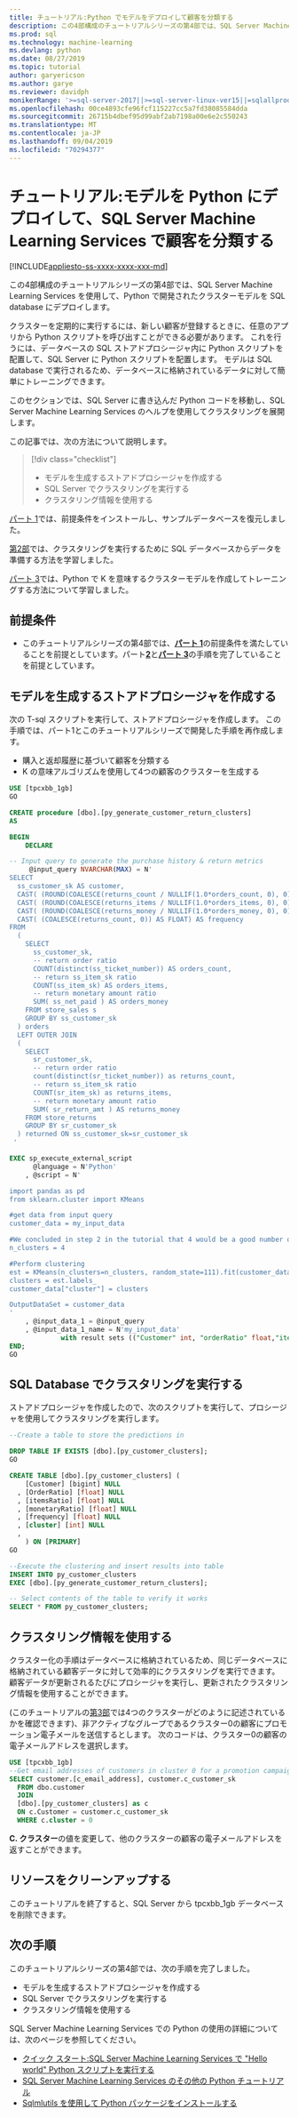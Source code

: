 ```yaml
---
title: チュートリアル:Python でモデルをデプロイして顧客を分類する
description: この4部構成のチュートリアルシリーズの第4部では、SQL Server Machine Learning Services を含むクラスターモデルを Python にデプロイします。
ms.prod: sql
ms.technology: machine-learning
ms.devlang: python
ms.date: 08/27/2019
ms.topic: tutorial
author: garyericson
ms.author: garye
ms.reviewer: davidph
monikerRange: '>=sql-server-2017||>=sql-server-linux-ver15||=sqlallproducts-allversions'
ms.openlocfilehash: 00ce4893cfe96fcf115227cc5a7fd38085584dda
ms.sourcegitcommit: 26715b4dbef95d99abf2ab7198a00e6e2c550243
ms.translationtype: MT
ms.contentlocale: ja-JP
ms.lasthandoff: 09/04/2019
ms.locfileid: "70294377"
---
```

# <a name="tutorial-deploy-a-model-in-python-to-categorize-customers-with-sql-server-machine-learning-services"></a>チュートリアル:モデルを Python にデプロイして、SQL Server Machine Learning Services で顧客を分類する

[!INCLUDE[appliesto-ss-xxxx-xxxx-xxx-md](../../includes/appliesto-ss-xxxx-xxxx-xxx-md.md)]

この4部構成のチュートリアルシリーズの第4部では、SQL Server Machine Learning Services を使用して、Python で開発されたクラスターモデルを SQL database にデプロイします。

クラスターを定期的に実行するには、新しい顧客が登録するときに、任意のアプリから Python スクリプトを呼び出すことができる必要があります。 これを行うには、データベースの SQL ストアドプロシージャ内に Python スクリプトを配置して、SQL Server に Python スクリプトを配置します。 モデルは SQL database で実行されるため、データベースに格納されているデータに対して簡単にトレーニングできます。

このセクションでは、SQL Server に書き込んだ Python コードを移動し、SQL Server Machine Learning Services のヘルプを使用してクラスタリングを展開します。

この記事では、次の方法について説明します。

> [!div class="checklist"]
> * モデルを生成するストアドプロシージャを作成する
> * SQL Server でクラスタリングを実行する
> * クラスタリング情報を使用する

[パート 1](python-clustering-model.md)では、前提条件をインストールし、サンプルデータベースを復元しました。

[第2部](python-clustering-model-prepare-data.md)では、クラスタリングを実行するために SQL データベースからデータを準備する方法を学習しました。

[パート 3](python-clustering-model-build.md)では、Python で K を意味するクラスターモデルを作成してトレーニングする方法について学習しました。

## <a name="prerequisites"></a>前提条件

* このチュートリアルシリーズの第4部では、[**パート 1**](python-clustering-model.md)の前提条件を満たしていることを前提としています。パート[**2**](python-clustering-model-prepare-data.md)と[**パート 3**](python-clustering-model-build.md)の手順を完了していることを前提としています。

## <a name="create-a-stored-procedure-that-generates-the-model"></a>モデルを生成するストアドプロシージャを作成する

次の T-sql スクリプトを実行して、ストアドプロシージャを作成します。 この手順では、パート1とこのチュートリアルシリーズで開発した手順を再作成します。

* 購入と返却履歴に基づいて顧客を分類する
* K の意味アルゴリズムを使用して4つの顧客のクラスターを生成する

```sql
USE [tpcxbb_1gb]
GO

CREATE procedure [dbo].[py_generate_customer_return_clusters]
AS

BEGIN
    DECLARE

-- Input query to generate the purchase history & return metrics
     @input_query NVARCHAR(MAX) = N'
SELECT
  ss_customer_sk AS customer,
  CAST( (ROUND(COALESCE(returns_count / NULLIF(1.0*orders_count, 0), 0), 7) ) AS FLOAT) AS orderRatio,
  CAST( (ROUND(COALESCE(returns_items / NULLIF(1.0*orders_items, 0), 0), 7) ) AS FLOAT) AS itemsRatio,
  CAST( (ROUND(COALESCE(returns_money / NULLIF(1.0*orders_money, 0), 0), 7) ) AS FLOAT) AS monetaryRatio,
  CAST( (COALESCE(returns_count, 0)) AS FLOAT) AS frequency
FROM
  (
    SELECT
      ss_customer_sk,
      -- return order ratio
      COUNT(distinct(ss_ticket_number)) AS orders_count,
      -- return ss_item_sk ratio
      COUNT(ss_item_sk) AS orders_items,
      -- return monetary amount ratio
      SUM( ss_net_paid ) AS orders_money
    FROM store_sales s
    GROUP BY ss_customer_sk
  ) orders
  LEFT OUTER JOIN
  (
    SELECT
      sr_customer_sk,
      -- return order ratio
      count(distinct(sr_ticket_number)) as returns_count,
      -- return ss_item_sk ratio
      COUNT(sr_item_sk) as returns_items,
      -- return monetary amount ratio
      SUM( sr_return_amt ) AS returns_money
    FROM store_returns
    GROUP BY sr_customer_sk
  ) returned ON ss_customer_sk=sr_customer_sk
 '

EXEC sp_execute_external_script
      @language = N'Python'
    , @script = N'

import pandas as pd
from sklearn.cluster import KMeans

#get data from input query
customer_data = my_input_data

#We concluded in step 2 in the tutorial that 4 would be a good number of clusters
n_clusters = 4

#Perform clustering
est = KMeans(n_clusters=n_clusters, random_state=111).fit(customer_data[["orderRatio","itemsRatio","monetaryRatio","frequency"]])
clusters = est.labels_
customer_data["cluster"] = clusters

OutputDataSet = customer_data
'
    , @input_data_1 = @input_query
    , @input_data_1_name = N'my_input_data'
             with result sets (("Customer" int, "orderRatio" float,"itemsRatio" float,"monetaryRatio" float,"frequency" float,"cluster" float));
END;
GO
```

## <a name="perform-clustering-in-sql-database"></a>SQL Database でクラスタリングを実行する

ストアドプロシージャを作成したので、次のスクリプトを実行して、プロシージャを使用してクラスタリングを実行します。

```sql
--Create a table to store the predictions in

DROP TABLE IF EXISTS [dbo].[py_customer_clusters];
GO

CREATE TABLE [dbo].[py_customer_clusters] (
    [Customer] [bigint] NULL
  , [OrderRatio] [float] NULL
  , [itemsRatio] [float] NULL
  , [monetaryRatio] [float] NULL
  , [frequency] [float] NULL
  , [cluster] [int] NULL
  ,
    ) ON [PRIMARY]
GO

--Execute the clustering and insert results into table
INSERT INTO py_customer_clusters
EXEC [dbo].[py_generate_customer_return_clusters];

-- Select contents of the table to verify it works
SELECT * FROM py_customer_clusters;
```

## <a name="use-the-clustering-information"></a>クラスタリング情報を使用する

クラスター化の手順はデータベースに格納されているため、同じデータベースに格納されている顧客データに対して効率的にクラスタリングを実行できます。 顧客データが更新されるたびにプロシージャを実行し、更新されたクラスタリング情報を使用することができます。

(このチュートリアルの[第3部](python-clustering-model-build.md#analyze-the-results)では4つのクラスターがどのように記述されているかを確認できます)、非アクティブなグループであるクラスター0の顧客にプロモーション電子メールを送信するとします。 次のコードは、クラスター0の顧客の電子メールアドレスを選択します。

```sql
USE [tpcxbb_1gb]
--Get email addresses of customers in cluster 0 for a promotion campaign
SELECT customer.[c_email_address], customer.c_customer_sk
  FROM dbo.customer
  JOIN
  [dbo].[py_customer_clusters] as c
  ON c.Customer = customer.c_customer_sk
  WHERE c.cluster = 0
```

**C. クラスター**の値を変更して、他のクラスターの顧客の電子メールアドレスを返すことができます。

## <a name="clean-up-resources"></a>リソースをクリーンアップする

このチュートリアルを終了すると、SQL Server から tpcxbb_1gb データベースを削除できます。

## <a name="next-steps"></a>次の手順

このチュートリアルシリーズの第4部では、次の手順を完了しました。

* モデルを生成するストアドプロシージャを作成する
* SQL Server でクラスタリングを実行する
* クラスタリング情報を使用する

SQL Server Machine Learning Services での Python の使用の詳細については、次のページを参照してください。

* [クイック スタート:SQL Server Machine Learning Services で "Hello world" Python スクリプトを実行する](quickstart-python-run-using-t-sql.md)
* [SQL Server Machine Learning Services のその他の Python チュートリアル](sql-server-python-tutorials.md)
* [Sqlmlutils を使用して Python パッケージをインストールする](../package-management/install-additional-python-packages-on-sql-server.md)

